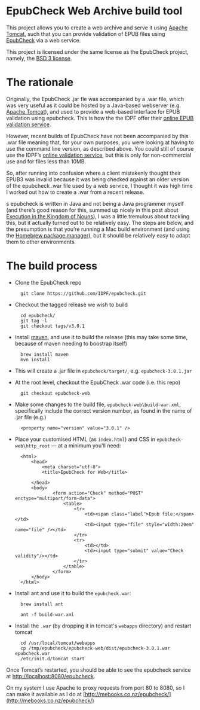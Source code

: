 # EpubCheck Web Archive build tool

This project allows you to create a web archive and serve it using [Apache Tomcat](http://tomcat.apache.org/), such that 
you can provide validation of EPUB files using [EpubCheck](https://github.com/IDPF/epubcheck) via a web service.

This project is licensed under the same license as the EpubCheck project, namely, the <a href="http://opensource.org/licenses/BSD-3-Clause">BSD 3 license</a>.

# The rationale

Originally, the EpubCheck .jar fle was accompanied by a .war file, which was very useful as it could be hosted by a Java-based webserver (e.g. <a href="http://tomcat.apache.org/">Apache Tomcat</a>), and used to provide a web-based interface for EPUB validation using epubcheck. This is how the the IDPF offer their <a href="http://validator.idpf.org/">online EPUB validation service</a>.

However, recent builds of EpubCheck have not been accompanied by this .war file meaning that, for your own purposes, you were looking at having to use the command line version, as described above. You could still of course use the IDPF’s <a href="http://validator.idpf.org/">online validation service</a>, but this is only for non-commercial use and for files less than 10MB.

So, after running into confusion where a client mistakenly thought their EPUB3 was invalid because it was being checked against an older version of the epubcheck .war file used by a web service, I thought it was high time I worked out how to create a .war from a recent release.

s epubcheck is written in Java and not being a Java programmer myself (and there’s good reason for this, summed up nicely in this post about <a href="http://steve-yegge.blogspot.co.nz/2006/03/execution-in-kingdom-of-nouns.html">Execution in the Kingdom of Nouns</a>), I was a little tremulous about tackling this, but it actually turned out to be relatively easy. The steps are below, and the presumption is that you’re running a Mac build environment (and using the <a href="http://brew.sh/">Homebrew package manager</a>), but it should be relatively easy to adapt them to other environments.

# The build process

* Clone the EpubCheck repo

		git clone https://github.com/IDPF/epubcheck.git

* Checkout the tagged release we wish to build

		cd epubcheck/
		git tag -l
		git checkout tags/v3.0.1

* Install <a href="http://maven.apache.org/">maven</a>, and use it to build the release (this may take some time, because of maven needing to boostrap itself)

		brew install maven
		mvn install

* This will create a .jar file in `epubcheck/target/`, e.g. `epubcheck-3.0.1.jar`

* At the root level, checkout the EpubCheck .war code (i.e. this repo)

		git checkout epubcheck-web

* Make some changes to the build file, `epubcheck-web\build-war.xml`, 
specifically include the correct version number, as found in the name of .jar file (e.g.)

		<property name="version" value="3.0.1" />

* Place your customised HTML (as `index.html`) and CSS in `epubcheck-web\http_root` &#8212; at a minimum you'll need:

		<html>
		    <head>
		        <meta charset="utf-8">
		        <title>EpubCheck for Web</title>

		    </head>
		    <body>
		            <form action="Check" method="POST" enctype="multipart/form-data">
		                <table>
		                    <tr>
		                        <td><span class="label">Epub file:</span></td>
		                        <td><input type="file" style="width:20em" name="file" /></td>
		                    </tr>
		                    <tr>
		                        <td></td>
		                        <td><input type="submit" value="Check validity"/></td>
		                    </tr>
		                </table>
		            </form>
		    </body>
		</html>

* Install ant and use it to build the `epubcheck.war`:

		brew install ant

		ant -f build-war.xml

* Install the `.war` (by dropping it in tomcat's `webapps` directory) and restart tomcat

		cd /usr/local/tomcat/webapps
		cp /tmp/epubcheck/epubcheck-web/dist/epubcheck-3.0.1.war epubcheck.war
		/etc/init.d/tomcat start

Once Tomcat’s restarted, you should be able to see the epubcheck service at [http://localhost:8080/epubcheck](http://localhost:8080/epubcheck).

On my system I use Apache to proxy requests from port 80 to 8080, so I can make it available as I do at [http://mebooks.co.nz/epubcheck/](http://mebooks.co.nz/epubcheck/)


